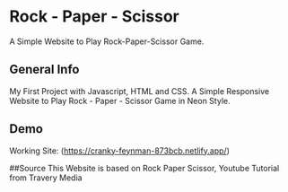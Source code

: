 # Rock - Paper - Scissor
A Simple Website to Play Rock-Paper-Scissor Game.

## General Info
My First Project with Javascript, HTML and CSS.
A Simple Responsive Website to Play Rock - Paper - Scissor Game in Neon Style.

## Demo
Working Site: (https://cranky-feynman-873bcb.netlify.app/)

##Source
This Website is based on Rock Paper Scissor, Youtube Tutorial from Travery Media
